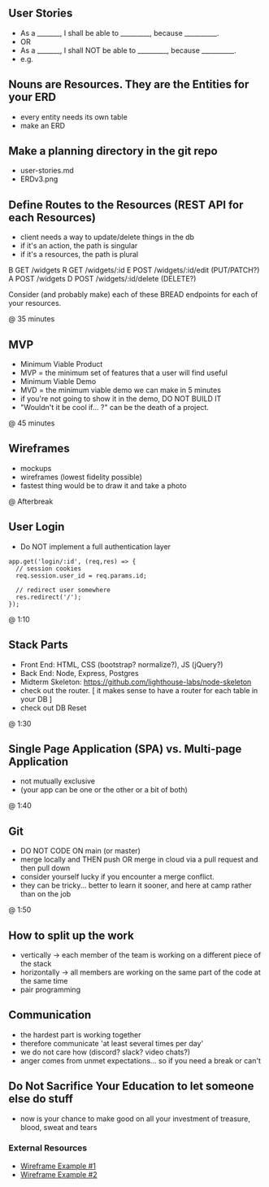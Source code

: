 ## User Stories
* As a _______, I shall be able to _________, because __________.
* OR
* As a _______, I shall NOT be able to _________, because __________.
* e.g.


## Nouns are Resources. They are the Entities for your ERD
* every entity needs its own table
* make an ERD


## Make a planning directory in the git repo
* user-stories.md
* ERDv3.png


## Define Routes to the Resources (REST API for each Resources)
* client needs a way to update/delete things in the db
* if it's an action, the path is singular
* if it's a resources, the path is plural

B   GET   /widgets
R   GET   /widgets/:id
E   POST  /widgets/:id/edit    (PUT/PATCH?)
A   POST  /widgets
D   POST  /widgets/:id/delete  (DELETE?)

Consider (and probably make) each of these BREAD endpoints for each of your resources.


@ 35 minutes 
## MVP
* Minimum Viable Product
* MVP = the minimum set of features that a user will find useful
* Minimum Viable Demo
* MVD = the minimum viable demo we can make in 5 minutes
* if you're not going to show it in the demo, DO NOT BUILD IT
* "Wouldn't it be cool if... ?" can be the death of a project.

@ 45 minutes
## Wireframes
* mockups
* wireframes (lowest fidelity possible)
* fastest thing would be to draw it and take a photo

@ Afterbreak
## User Login
* Do NOT implement a full authentication layer

```
app.get('login/:id', (req,res) => {
  // session cookies
  req.session.user_id = req.params.id;

  // redirect user somewhere
  res.redirect('/');
});
```

@ 1:10
## Stack Parts
* Front End: HTML, CSS (bootstrap? normalize?), JS (jQuery?)
* Back End: Node, Express, Postgres
* Midterm Skeleton: https://github.com/lighthouse-labs/node-skeleton
* check out the router. [ it makes sense to have a router for each table in your DB ]
* check out DB Reset
  
@ 1:30
## Single Page Application (SPA) vs. Multi-page Application
* not mutually exclusive
* (your app can be one or the other or a bit of both)

@ 1:40
## Git
* DO NOT CODE ON main (or master)
* merge locally and THEN push OR merge in cloud via a pull request and then pull down
* consider yourself lucky if you encounter a merge conflict.
* they can be tricky... better to learn it sooner, and here at camp rather than on the job

@ 1:50
## How to split up the work
* vertically -> each member of the team is working on a different piece of the stack
* horizontally -> all members are working on the same part of the code at the same time
* pair programming

## Communication
* the hardest part is working together
* therefore communicate 'at least several times per day'
* we do not care how (discord? slack? video chats?)
* anger comes from unmet expectations... so if you need a break or can't 

## Do Not Sacrifice Your Education to let someone else do stuff
* now is your chance to make good on all your investment of treasure, blood, sweat and tears
  

### External Resources

* [Wireframe Example #1](https://cdn.tutsplus.com/webdesign/uploads/legacy/tuts/341_wf/wireframe-withgreys.png)
* [Wireframe Example #2](https://d3n817fwly711g.cloudfront.net/blog/wp-content/uploads/2012/03/Wire-frame-example.png)
